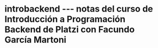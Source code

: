 # introbackend --- notas del curso de Introducción a Programación Backend de Platzi con Facundo García Martoni
